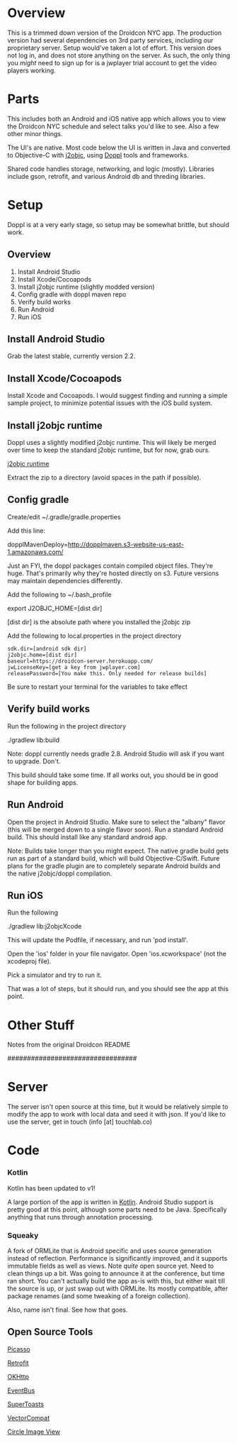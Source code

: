 # Overview

This is a trimmed down version of the Droidcon NYC app. The production version had several dependencies on 3rd party services, including our proprietary server. Setup would've taken a lot of effort.
This version does not log in, and does not store anything on the server. As such, the only thing you *might* need to sign up for is a jwplayer trial account to get the video players working.

# Parts

This includes both an Android and iOS native app which allows you to view the Droidcon NYC schedule and select talks you'd like to see. Also a few other minor things.

The UI's are native. Most code below the UI is written in Java and converted to Objective-C with [j2objc](http://j2objc.org/), using [Doppl](http://doppl.co/) tools and frameworks.

Shared code handles storage, networking, and logic (mostly). Libraries include gson, retrofit, and various Android db and threding libraries.

# Setup

Doppl is at a very early stage, so setup may be somewhat brittle, but should work.

## Overview

1. Install Android Studio
2. Install Xcode/Cocoapods
3. Install j2objc runtime (slightly modded version)
4. Config gradle with doppl maven repo
5. Verify build works
6. Run Android
7. Run iOS

## Install Android Studio

Grab the latest stable, currently version 2.2.

## Install Xcode/Cocoapods

Install Xcode and Cocoapods. I would suggest finding and running a simple sample project, to minimize potential issues with the iOS build system.

## Install j2objc runtime

Doppl uses a slightly modified j2objc runtime. This will likely be merged over time to keep the standard j2objc runtime, but for now, grab ours.

[j2objc runtime](http://dopplmaven.s3-website-us-east-1.amazonaws.com/dist.zip)

Extract the zip to a directory (avoid spaces in the path if possible).

## Config gradle

Create/edit ~/.gradle/gradle.properties

Add this line:

dopplMavenDeploy=http://dopplmaven.s3-website-us-east-1.amazonaws.com/

Just an FYI, the doppl packages contain compiled object files. They're huge. That's primarily why they're hosted directly on s3.
Future versions may maintain dependencies differently.

Add the following to ~/.bash_profile

export J2OBJC_HOME=[dist dir]

[dist dir] is the absolute path where you installed the j2objc zip

Add the following to local.properties in the project directory

```
sdk.dir=[android sdk dir]
j2objc.home=[dist dir]
baseurl=https://droidcon-server.herokuapp.com/
jwLicenseKey=[get a key from jwplayer.com]
releasePassword=[You make this. Only needed for release builds]
```

Be sure to restart your terminal for the variables to take effect

## Verify build works

Run the following in the project directory

./gradlew lib:build

Note: doppl currently needs gradle 2.8. Android Studio will ask if you want to upgrade. Don't.

This build should take some time. If all works out, you should be in good shape for building apps.

## Run Android

Open the project in Android Studio. Make sure to select the "albany" flavor (this will be merged down to a single flavor soon).
  Run a standard Android build. This should install like any standard android app.

Note: Builds take longer than you might expect. The native gradle build gets run as part of a standard build, which will build Objective-C/Swift. Future plans
for the gradle plugin are to completely separate Android builds and the native j2objc/doppl compilation.

## Run iOS

Run the following

./gradlew lib:j2objcXcode

This will update the Podfile, if necessary, and run 'pod install'.

Open the 'ios' folder in your file navigator. Open 'ios.xcworkspace' (not the xcodeproj file).

Pick a simulator and try to run it.

That was a lot of steps, but it should run, and you should see the app at this point.

# Other Stuff

Notes from the original Droidcon README

#################################

# Server

The server isn't open source at this time, but it would be relatively simple to modify the app to
work with local data and seed it with json.  If you'd like to use the server, get in touch (info [at] touchlab.co)

# Code

### Kotlin

Kotlin has been updated to v1!

A large portion of the app is written in [Kotlin](http://kotlinlang.org/).  Android Studio support is pretty good at this point,
although some parts need to be Java.  Specifically anything that runs through annotation processing.

### Squeaky

A fork of ORMLite that is Android specific and uses source generation instead of reflection.  Performance
is significantly improved, and it supports immutable fields as well as views.  Note *quite* open source
yet.  Need to clean things up a bit.  Was going to announce it at the conference, but time ran short.  You can't actually build the app as-is with this, but either wait till the source is up, or just swap out with ORMLite.  Its mostly compatible, after package renames (and some tweaking of a foreign collection).

Also, name isn't final.  See how that goes.

## Open Source Tools

[Picasso](http://square.github.io/picasso/)

[Retrofit](http://square.github.io/retrofit/)

[OKHttp](http://square.github.io/okhttp/)

[EventBus](https://github.com/greenrobot/EventBus)

[SuperToasts](https://github.com/JohnPersano/SuperToasts)

[VectorCompat](https://github.com/wnafee/vector-compat)

[Circle Image View](https://github.com/hdodenhof/CircleImageView)
